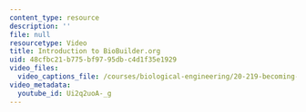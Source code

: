 ```yaml
---
content_type: resource
description: ''
file: null
resourcetype: Video
title: Introduction to BioBuilder.org
uid: 48cfbc21-b775-bf97-95db-c4d1f35e1929
video_files:
  video_captions_file: /courses/biological-engineering/20-219-becoming-the-next-bill-nye-writing-and-hosting-the-educational-show-january-iap-2015/day-2-audience/copy_of_day-2-part-2/Ui2q2uoA-_g.vtt
video_metadata:
  youtube_id: Ui2q2uoA-_g
---
```

